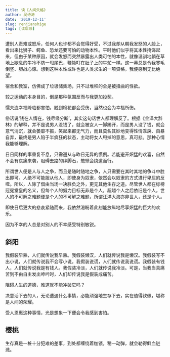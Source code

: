 ```yaml
---
title: 读《人间失格》
author: 吴诗涛
date: '2019-12-11'
slug: renjianshige
tags: [读后感]
---
```


遭别人责难或怒斥，任何人也许都不会觉得好受，不过我却从朝我发怒的人脸上，看出来比狮子、鳄鱼、恐龙还要可怕的动物本性。平时他们似乎将其本性掩饰起来，但由于某种原因，就会发怒而突然暴露出人类可怕的本性，就像温驯地躺在草地上歇息的牛冷不防一甩尾巴，鞭毙叮在肚子上的牛虻一样。这一幕总是令我寒毛倒竖、胆战心惊。想到这种本性或许也是人类求生的一项资格，我便感到无比绝望。

宿舍和教室，仿佛成了垃圾储集场，只不过堆积的全是被扭曲的性欲。

较之运动的本身目的，倒是那种氛围反而与我更加投契。

懦夫连幸福降临都害怕，触到棉花都会受伤，当然也会为幸福所伤。

俗话说‘钱在人情在，钱尽缘分断’，其实这句话世人都理解反了。根据《金泽大辞林》的解释，并不是说男人没钱了，就会被女人一脚踢开，而是男人没了钱，就会意气消沉，就会萎靡不振，笑起来都无气力，而且莫名其妙地变得性情乖戾、自暴自弃，最终是男人陷于半疯狂的状态，主动将女人甩掉的意思，真可悲。那种心情我能够理解。

日日同样的事重复不息，只需遵从与昨日无异的惯例。若能避开炽猛的欢喜，自然不会有哀痛来袭，阻碍去路的绊脚石，蟾蜍会绕道而行。

所谓世人便是人与人之争，而且是随时随地之争，人只需要在其时其地的争斗中胜出即可。人绝不可能服从他人，即使身为奴隶，依然会以奴隶的方式进行卑屈的反噬。所以，人除了借由当场一决胜负之外，更无其他生存之道。尽管世人都在标榜冠冕堂皇的名义，但每个人的努力目标无非是个人，超越个人之后依旧是个人，世人的不可解之难题便是个人的不可解之难题，所谓汪洋大海亦非世人，还是个人。

即使日后更大的悲哀紧随而来，我依然渴盼着此刻能放纵地尽享炽猛的巨大的欢乐。

因为不幸的人总是对别人的不幸感受特别敏锐。

## 斜阳

我假装早熟，人们就传说我早熟。我假装懒汉，人们就传说我是懒汉。我假装写不出小说，人们就传说我不会写小说。我假装说谎，人们就传说我说谎。我假装有钱人，人们就传说我是有钱人。我假装冷淡，人们就传说我冷淡。可是，当我当真痛苦到不由自主发出呻吟时，人们却传说我是假装成痛苦。

阻碍人生的道德，难道就不能冲破它吗？

决意活下去的人，无论遭遇什么事情，必能顽强地生存下去，实在值得钦佩，堪称是人间的荣耀。

受人恩惠这种事情，光是想象一下便会令我感到害怕。

## 樱桃

生存真是一桩十分犯难的差事，到处都缠绕着枷锁，稍一动弹，就会勒得鲜血迸溅。
